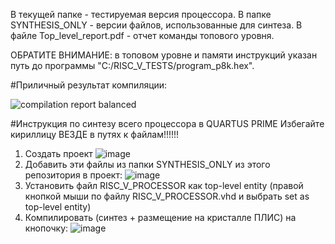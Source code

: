 В текущей папке - тестируемая версия процессора.
В папке SYNTHESIS_ONLY - версии файлов, использованные для синтеза.
В файле Top_level_report.pdf - отчет команды топового уровня.

ОБРАТИТЕ ВНИМАНИЕ: в топовом уровне и памяти инструкций указан путь до программы "C:/RISC_V_TESTS/program_p8k.hex".

#Приличный результат компиляции:

![compilation report balanced](https://github.com/user-attachments/assets/7928bc9e-199b-4ddc-98a7-6707ba7371ad)

#Инструкция по синтезу всего процессора в QUARTUS PRIME
Избегайте кириллицу ВЕЗДЕ в путях к файлам!!!!!!
 
1. Создать проект
![image](https://github.com/user-attachments/assets/7abcd776-e82a-4f0e-ae09-6b08a6121229)
2. Добавить эти файлы из папки SYNTHESIS_ONLY из этого репозитория в проект:
![image](https://github.com/user-attachments/assets/55f4ba94-8adc-4461-a5e3-65f8446fb10d)
3. Установить файл RISC_V_PROCESSOR как top-level entity (правой кнопкой мыши по файлу RISC_V_PROCESSOR.vhd и выбрать set as top-level entity)
4. Компилировать (синтез + размещение на кристалле ПЛИС) на кнопочку:
![image](https://github.com/user-attachments/assets/74b80b63-baa9-45b9-95fe-51e5db1cbffc)

